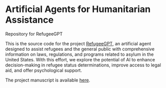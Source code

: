# Artificial Agents for Humanitarian Assistance
Repository for RefugeeGPT

This is the source code for the project [RefugeeGPT](https://refugee.lipsti.cc), an artificial agent designed to assist refugees and the general public with comprehensive information on laws, regulations, and programs related to asylum in the United States. With this effort, we explore the potential of AI to enhance decision-making in refugee status determinations, improve access to legal aid, and offer psychological support.

The project manuscript is available [here](https://aarushgupta.com/refugee.pdf).
